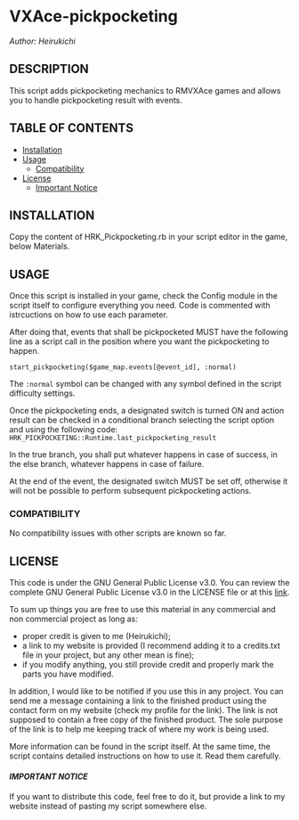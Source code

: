 # VXAce-pickpocketing
_Author: Heirukichi_

## DESCRIPTION
This script adds pickpocketing mechanics to RMVXAce games and allows you to handle pickpocketing result with events.

## TABLE OF CONTENTS
* [Installation](#installation)
* [Usage](#usage)
  * [Compatibility](#compatibility)
* [License](#license)
  * [Important Notice](#important-notice)

## INSTALLATION
Copy the content of HRK_Pickpocketing.rb in your script editor in the game, below Materials.

## USAGE

Once this script is installed in your game, check the Config module in the script itself to configure everything you need. Code is commented with istrcuctions on how to use each parameter.

After doing that, events that shall be pickpocketed MUST have the following line as a script call in the position where you want the pickpocketing to happen.

`start_pickpocketing($game_map.events[@event_id], :normal)`

The `:normal` symbol can be changed with any symbol defined in the script difficulty settings.

Once the pickpocketing ends, a designated switch is turned ON and action result can be checked in a conditional branch selecting the script option and using the following code:
`HRK_PICKPOCKETING::Runtime.last_pickpocketing_result`

In the true branch, you shall put whatever happens in case of success, in the else branch, whatever happens in case of failure.

At the end of the event, the designated switch MUST be set off, otherwise it will not be possible to perform subsequent pickpocketing actions.

### COMPATIBILITY

No compatibility issues with other scripts are known so far.

## LICENSE

This code is under the GNU General Public License v3.0. You can review the complete GNU General Public License v3.0 in the LICENSE file or at this [link](https://www.gnu.org/licenses/gpl-3.0.html).

To sum up things you are free to use this material in any commercial and non commercial project as long as:
- proper credit is given to me (Heirukichi);
- a link to my website is provided (I recommend adding it to a credits.txt file in your project, but any other mean is fine);
- if you modify anything, you still provide credit and properly mark the parts you have modified.

In addition, I would like to be notified if you use this in any project.
You can send me a message containing a link to the finished product using the contact form on my website (check my profile for the link).
The link is not supposed to contain a free copy of the finished product.
The sole purpose of the link is to help me keeping track of where my work is being used.

More information can be found in the script itself.
At the same time, the script contains detailed instructions on how to use it. Read them carefully.

#### *IMPORTANT NOTICE*
If you want to distribute this code, feel free to do it, but provide a link to my website instead of pasting my script somewhere else.
